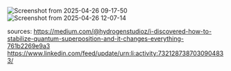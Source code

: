 ![Screenshot from 2025-04-26 09-17-50](https://github.com/user-attachments/assets/b87db082-c15a-4e78-b3fe-01e4c6c05854)
![Screenshot from 2025-04-26 12-07-14](https://github.com/user-attachments/assets/5e2f9ab6-9d6d-42cf-980b-48e71923ed72)

sources: 
https://medium.com/@hydrogenstudioz/i-discovered-how-to-stabilize-quantum-superposition-and-it-changes-everything-761b2269e9a3
https://www.linkedin.com/feed/update/urn:li:activity:7321287387030904833/
